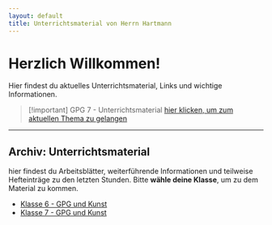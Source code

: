```yaml
---
layout: default
title: Unterrichtsmaterial von Herrn Hartmann
---
```

# Herzlich Willkommen!

Hier findest du aktuelles Unterrichtsmaterial, Links und wichtige Informationen. 

>[!important] GPG 7 - Unterrichtsmaterial
>[hier klicken, um zum aktuellen Thema zu gelangen](Thema-der-erste-Weltkrieg_ein-globaler-Krieg.md)

---

## Archiv: Unterrichtsmaterial

hier findest du Arbeitsblätter, weiterführende Informationen und teilweise Hefteinträge zu den letzten Stunden. Bitte **wähle deine Klasse**, um zu dem Material zu kommen.

- [Klasse 6 - GPG und Kunst](Klasse%206%20-%20GPG%20und%20Kunst.md)
- [Klasse 7 - GPG und Kunst](Klasse%207%20-%20GPG%20und%20Kunst)


 